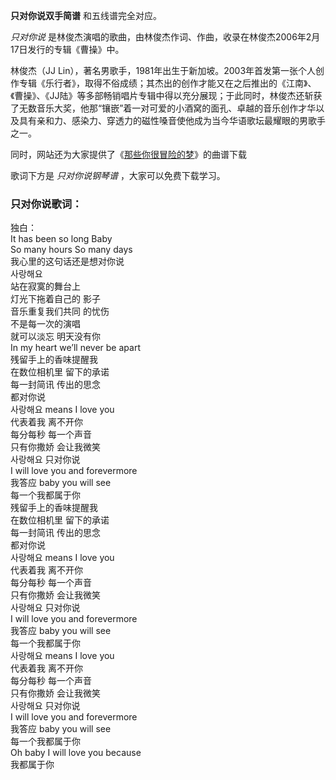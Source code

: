 

**只对你说双手简谱** 和五线谱完全对应。

_只对你说_ 是林俊杰演唱的歌曲，由林俊杰作词、作曲，收录在林俊杰2006年2月17日发行的专辑《曹操》中。

林俊杰（JJ
Lin），著名男歌手，1981年出生于新加坡。2003年首发第一张个人创作专辑《乐行者》，取得不俗成绩；其杰出的创作才能又在之后推出的《江南》、《曹操》、《JJ陆》等多部畅销唱片专辑中得以充分展现；于此同时，林俊杰还斩获了无数音乐大奖，他那“镶嵌”着一对可爱的小酒窝的面孔、卓越的音乐创作才华以及具有亲和力、感染力、穿透力的磁性嗓音使他成为当今华语歌坛最耀眼的男歌手之一。

同时，网站还为大家提供了《[那些你很冒险的梦](Music-9102-那些你很冒险的梦-林俊杰.html "那些你很冒险的梦")》的曲谱下载

歌词下方是 _只对你说钢琴谱_ ，大家可以免费下载学习。

### 只对你说歌词：

独白：  
It has been so long Baby  
So many hours So many days  
我心里的这句话还是想对你说  
사랑해요  
站在寂寞的舞台上  
灯光下拖着自己的 影子  
音乐重复我们共同 的忧伤  
不是每一次的演唱  
就可以淡忘 明天没有你  
In my heart we’ll never be apart  
残留手上的香味提醒我  
在数位相机里 留下的承诺  
每一封简讯 传出的思念  
都对你说  
사랑해요 means I love you  
代表着我 离不开你  
每分每秒 每一个声音  
只有你撒娇 会让我微笑  
사랑해요 只对你说  
I will love you and forevermore  
我答应 baby you will see  
每一个我都属于你  
残留手上的香味提醒我  
在数位相机里 留下的承诺  
每一封简讯 传出的思念  
都对你说  
사랑해요 means I love you  
代表着我 离不开你  
每分每秒 每一个声音  
只有你撒娇 会让我微笑  
사랑해요 只对你说  
I will love you and forevermore  
我答应 baby you will see  
每一个我都属于你  
사랑해요 means I love you  
代表着我 离不开你  
每分每秒 每一个声音  
只有你撒娇 会让我微笑  
사랑해요 只对你说  
I will love you and forevermore  
我答应 baby you will see  
每一个我都属于你  
Oh baby I will love you because  
我都属于你

